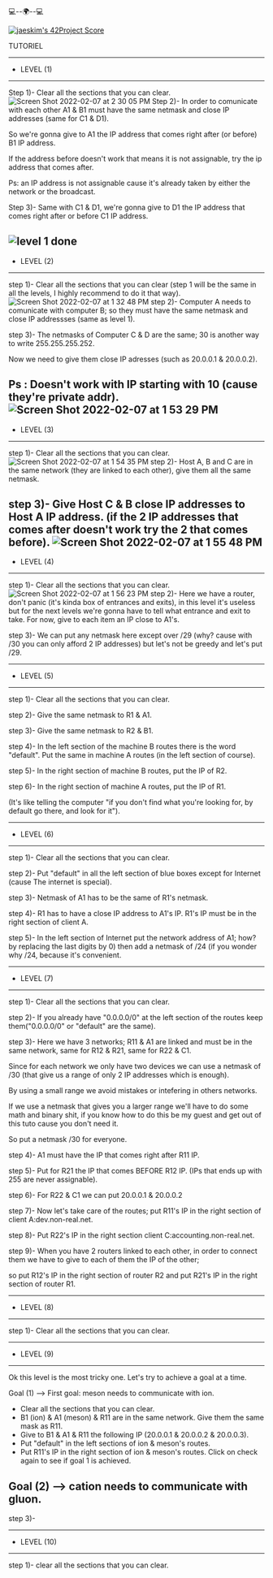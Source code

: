 
 💻--🌍--💻

[![jaeskim's 42Project Score](https://badge42.herokuapp.com/api/project/abouhlel/NetPractice)](https://github.com/JaeSeoKim/badge42)

TUTORIEL

-------------
* LEVEL (1) 
-------------
Step 1)- Clear all the sections that you can clear.
![Screen Shot 2022-02-07 at 2 30 05 PM](https://user-images.githubusercontent.com/81954460/152797260-895d5333-167b-4917-9a82-47ded5d110ed.png)
Step 2)- In order to comunicate with each other A1 & B1 must have the same netmask and close IP addresses (same for C1 & D1).

  So we're gonna give to A1 the IP address that comes right after (or before) B1 IP address.
  
  If the address before doesn't work that means it is not assignable, try the ip address that comes after.

Ps: an IP address is not assignable cause it's already taken by either the network or the broadcast.

Step 3)- Same with C1 & D1, we're gonna give to D1 the IP address that comes right after or before C1 IP address.

![level 1 done](https://user-images.githubusercontent.com/81954460/152797024-ceefb220-99a3-429c-adaa-74bf70ced06b.png)
-------------
* LEVEL (2)
-------------
step 1)- Clear all the sections that you can clear (step 1 will be the same in all the levels, I highly recommend to do it that way).
![Screen Shot 2022-02-07 at 1 32 48 PM](https://user-images.githubusercontent.com/81954460/152797489-c95dd1fe-f3b5-4f2d-b376-8b83847d2895.png)
step 2)- Computer A needs to comunicate with computer B; so they must have the same netmask and close IP addressses (same as level 1).

step 3)- The netmasks of Computer C & D are the same; 30 is another way to write 255.255.255.252.

  Now we need to give them close IP adresses (such as 20.0.0.1 & 20.0.0.2).
  
  Ps : Doesn't work with IP starting with 10 (cause they're private addr).
 ![Screen Shot 2022-02-07 at 1 53 29 PM](https://user-images.githubusercontent.com/81954460/152797521-b1a9bb6b-faa5-4318-9aee-ed46c36bb4d7.png)
-------------
* LEVEL (3)
-------------
step 1)- Clear all the sections that you can clear.
![Screen Shot 2022-02-07 at 1 54 35 PM](https://user-images.githubusercontent.com/81954460/152797552-ea31436f-fc32-4497-a0d4-2e4095ec24a0.png)
step 2)- Host A, B and C are in the same network (they are linked to each other), give them all the same netmask.

step 3)- Give Host C & B close IP addresses to Host A IP address. (if the 2 IP addresses that comes after doesn't work try the 2 that comes before).
![Screen Shot 2022-02-07 at 1 55 48 PM](https://user-images.githubusercontent.com/81954460/152797562-547f9a3e-3eb3-4a3a-99dc-0c5f27e39d51.png)
-------------
* LEVEL (4)
-------------
step 1)- Clear all the sections that you can clear.
![Screen Shot 2022-02-07 at 1 56 23 PM](https://user-images.githubusercontent.com/81954460/152797581-070bc051-29a9-44ca-9264-8b89b162a8be.png)
step 2)- Here we have a router, don't panic (it's kinda box of entrances and exits), in this level it's useless but for the next levels we're gonna have to tell what entrance and exit to take. For now, give to each item an IP close to A1's.

step 3)- We can put any netmask here except over /29 (why? cause with /30 you can only afford 2 IP addresses) but let's not be greedy and let's put /29.

-------------
* LEVEL (5)
-------------
step 1)- Clear all the sections that you can clear.

step 2)- Give the same netmask to R1 & A1.

step 3)- Give the same netmask to R2 & B1.

step 4)- In the left section of the machine B routes there is the word "default". Put the same in machine A routes (in the left section of course).

step 5)- In the right section of machine B routes, put the IP of R2.

step 6)- In the right section of machine A routes, put the IP of R1.

(It's like telling the computer "if you don't find what you're looking for, by default go there, and look for it").

-------------
* LEVEL (6)
-------------
step 1)- Clear all the sections that you can clear.

step 2)- Put "default" in all the left section of blue boxes except for Internet (cause The internet is special).

step 3)- Netmask of A1 has to be the same of R1's netmask.

step 4)- R1 has to have a close IP address to A1's IP. R1's IP must be in the right section of client A.

step 5)- In the left section of Internet put the network address of A1; how? by replacing the last digits by 0) then add a netmask of /24 (if you wonder why /24, because it's convenient.

-------------
* LEVEL (7)
-------------
step 1)- Clear all the sections that you can clear.

step 2)- If you already have "0.0.0.0/0" at the left section of the routes keep them("0.0.0.0/0" or "default" are the same).

step 3)- Here we have 3 networks; R11 & A1 are linked and must be in the same network, same for R12 & R21, same for R22 & C1.

Since for each network we only have two devices we can use a netmask of /30 (that give us a range of only 2 IP addresses which is enough).

By using a small range we avoid mistakes or intefering in others networks.

If we use a netmask that gives you a larger range we'll have to do some math and binary shit, if you know how to do this be my guest and get out of this tuto cause you don't need it.

So put a netmask /30 for everyone.

step 4)- A1 must have the IP that comes right after R11 IP.

step 5)- Put for R21 the IP that comes BEFORE R12 IP. (IPs that ends up with 255 are never assignable).

step 6)- For R22 & C1 we can put 20.0.0.1 & 20.0.0.2

step 7)- Now let's take care of the routes; put R11's IP in the right section of client A:dev.non-real.net.

step 8)- Put R22's IP in the right section client C:accounting.non-real.net.

step 9)- When you have 2 routers linked to each other, in order to connect them we have to give to each of them the IP of the other;

so put R12's IP in the right section of router R2 and put R21's IP in the right section of router R1.

-------------
* LEVEL (8)
-------------
step 1)- Clear all the sections that you can clear.

-------------
* LEVEL (9)
-------------
Ok this level is the most tricky one. Let's try to achieve a goal at a time.

Goal (1) --> First goal: meson needs to communicate with ion.
- Clear all the sections that you can clear.
- B1 (ion) & A1 (meson) & R11 are in the same network. Give them the same mask as R11.
- Give to B1 & A1 & R11 the following IP (20.0.0.1 & 20.0.0.2 & 20.0.0.3).
- Put "default" in the left sections of ion & meson's routes.
- Put R11's IP in the right section of ion & meson's routes.
Click on check again to see if goal 1 is achieved.

Goal (2) --> cation needs to communicate with gluon.
- 
step 3)- 

--------------
* LEVEL (10)
--------------
step 1)- clear all the sections that you can clear.

